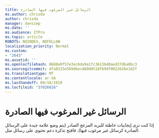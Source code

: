 ```yaml
---
title: الرسائل غير المرغوب فيها الصادرة
ms.author: chrisda
author: chrisda
manager: dansimp
ms.date: ''
ms.audience: ITPro
ms.topic: article
ROBOTS: NOINDEX, NOFOLLOW
localization_priority: Normal
ms.custom:
- "2643"
ms.assetid: ''
ms.openlocfilehash: 8688e0f57e3ec6da9a1fc3613b40aed37dba0bc3
ms.sourcegitcommit: 4fa8325e569dbec489d0518f69df0022626e1d2f
ms.translationtype: MT
ms.contentlocale: ar-SA
ms.lasthandoff: 09/18/2019
ms.locfileid: "37026816"
---
```

# <a name="outbound-spam"></a>الرسائل غير المرغوب فيها الصادرة

إذا كنت ترى إيجابيات خاطئة للبريد المزعج الصادر (يتم وضع علامة جيدة على الرسائل الصادرة كرسائل غير مرغوب فيها)، فافتح تذكرة دعم تحتوي على رسائل مثل.
